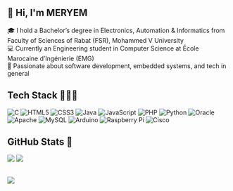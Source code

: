 ## 💫 Hi, I'm MERYEM ​​<br>
🎓 I hold a Bachelor’s degree in Electronics, Automation & Informatics from Faculty of Sciences of Rabat (FSR), Mohammed V University <br>💻 Currently an Engineering student in Computer Science at École Marocaine d’Ingénierie (EMG) <br>🧠 Passionate about software development, embedded systems, and tech in general
## Tech Stack 👩🏻‍💻
![C](https://img.shields.io/badge/c-%2300599C.svg?style=for-the-badge&logo=c&logoColor=white) 
![HTML5](https://img.shields.io/badge/html5-%23E34F26.svg?style=for-the-badge&logo=html5&logoColor=white) 
![CSS3](https://img.shields.io/badge/css3-%231572B6.svg?style=for-the-badge&logo=css3&logoColor=white) 
![Java](https://img.shields.io/badge/java-%23ED8B00.svg?style=for-the-badge&logo=openjdk&logoColor=white) 
![JavaScript](https://img.shields.io/badge/javascript-%23323330.svg?style=for-the-badge&logo=javascript&logoColor=%23F7DF1E) 
![PHP](https://img.shields.io/badge/php-%23777BB4.svg?style=for-the-badge&logo=php&logoColor=white) 
![Python](https://img.shields.io/badge/python-3670A0?style=for-the-badge&logo=python&logoColor=ffdd54) 
![Oracle](https://img.shields.io/badge/Oracle-F80000?style=for-the-badge&logo=oracle&logoColor=white) 
![Apache](https://img.shields.io/badge/apache-%23D42029.svg?style=for-the-badge&logo=apache&logoColor=white) 
![MySQL](https://img.shields.io/badge/mysql-4479A1.svg?style=for-the-badge&logo=mysql&logoColor=white) 
![Arduino](https://img.shields.io/badge/-Arduino-00979D?style=for-the-badge&logo=Arduino&logoColor=white) 
![Raspberry Pi](https://img.shields.io/badge/-Raspberry_Pi-C51A4A?style=for-the-badge&logo=Raspberry-Pi) 
![Cisco](https://img.shields.io/badge/cisco-%23049fd9.svg?style=for-the-badge&logo=cisco&logoColor=black)

## GitHub Stats 🎀
![](https://nirzak-streak-stats.vercel.app/?user=MERYEM-LABYAD&theme=radical&hide_border=true)
![](https://github-readme-stats.vercel.app/api?username=MERYEM-LABYAD&theme=radical&hide_border=true&include_all_commits=true&count_private=true)<br/><br/>

![](https://quotes-github-readme.vercel.app/api?type=horizontal&theme=radical)

